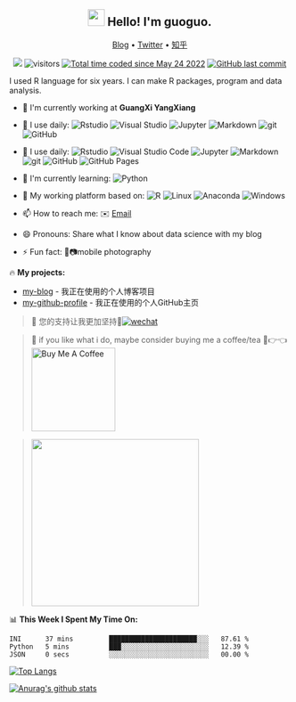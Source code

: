 <h2 align="center"><img src="https://emojis.slackmojis.com/emojis/images/1531849430/4246/blob-sunglasses.gif?1531849430" width="30"/> Hello! I'm guoguo.</h2>

<p align="center">
  <a href="https://www.rusersplace.com">Blog</a> •
  <a href="https://twitter.com/tonyituite">Twitter</a> •
  <a href="https://www.zhihu.com/people/guo-meng-68-41">知乎</a>
</p>

<p align="center">
  <img src="https://img.shields.io/badge/gender-%F0%9F%A4%B5 gentleman-critical">
  <img src="https://visitor-badge.glitch.me/badge?page_id=tony2015116.tony2015116" alt="visitors">
  <a href="https://wakatime.com/@2fe5a876-877d-46b3-9074-e9e238d8e7bf"><img src="https://wakatime.com/badge/user/2fe5a876-877d-46b3-9074-e9e238d8e7bf.svg" alt="Total time coded since May 24 2022" /></a>
  <a href="#"><img src="https://img.shields.io/github/last-commit/tony2015116/tony2015116" alt="GitHub last commit"/></a>
</p>

I used R language for six years. I can make R packages, program and data analysis.

-   :telescope: I'm currently working at **GuangXi YangXiang**
-   :wrench: I use daily: ![Rstudio](https://img.shields.io/badge/-Rstudio-black?style=flat&logo=Rstudio&labelColor=5c5c5c&color=1182c3) ![Visual Studio](https://img.shields.io/badge/-Visual%20Studio-black?style=flat&logo=Visual%20Studio&labelColor=5c5c5c&color=1182c3) ![Jupyter](https://img.shields.io/badge/-Jupyter-blasck?style=flat&logo=Jupyter&labelColor=5c5c5c&color=1182c3) ![Markdown](https://img.shields.io/badge/-Markdown-blasck?style=flat&logo=Markdown&labelColor=5c5c5c&color=1182c3) ![git](https://img.shields.io/badge/-Git-black?style=flat&logo=git&labelColor=5c5c5c&color=1182c3) ![GitHub](https://img.shields.io/badge/-GitHub-blasck?style=flat&logo=GitHub&labelColor=5c5c5c&color=1182c3)
-   :wrench: I use daily: ![Rstudio](https://img.shields.io/badge/-Rstudio-black?style=flat&logo=Rstudio&labelColor=5c5c5c&color=1182c3) ![Visual Studio Code](https://img.shields.io/badge/-Visual%20Studio%20Code-black?style=flat&logo=Visual%20Studio%20Code&labelColor=5c5c5c&color=1182c3) ![Jupyter](https://img.shields.io/badge/-Jupyter-blasck?style=flat&logo=Jupyter&labelColor=5c5c5c&color=1182c3) ![Markdown](https://img.shields.io/badge/-Markdown-blasck?style=flat&logo=Markdown&labelColor=5c5c5c&color=1182c3) ![git](https://img.shields.io/badge/-Git-black?style=flat&logo=git&labelColor=5c5c5c&color=1182c3) ![GitHub](https://img.shields.io/badge/-GitHub-blasck?style=flat&logo=GitHub&labelColor=5c5c5c&color=1182c3) ![GitHub Pages](https://img.shields.io/badge/-GitHub%20Pages-black?style=flat&logo=GitHub%20Pages&labelColor=5c5c5c&color=1182c3) 

-   :seedling: I'm currently learning: ![Python](https://img.shields.io/badge/-Python-8fcfd1?style=flat&logo=Python&labelColor=5c5c5c&color=1182c3)

-   :art: My working platform based on: ![R](https://img.shields.io/badge/-R-blasck?style=flat&logo=R&labelColor=5c5c5c&color=1182c3) ![Linux](https://img.shields.io/badge/-Linux-blasck?style=flat&logo=Linux&labelColor=5c5c5c&color=1182c3) ![Anaconda](https://img.shields.io/badge/-Anaconda-blasck?style=flat&logo=Anaconda&labelColor=5c5c5c&color=1182c3) ![Windows](https://img.shields.io/badge/-Windows-blasck?style=flat&logo=Windows&labelColor=5c5c5c&color=1182c3)

-   :mailbox: How to reach me: :envelope: [Email](mailto:tony2015116@163.com)

<!-- #整段整段的不可见内容
-   :dancers: I'm looking to collaborate on ...

-   :thinking: I'm looking for help with ...

-   :speech_balloon: Ask me about 
-->

-   :smile: Pronouns: Share what I know about data science with my blog

-   :zap: Fun fact: :iphone::camera:mobile photography

:fire: **My projects:**

-   [my-blog](https://github.com/tony2015116/blogdown) - 我正在使用的个人博客项目
-   [my-github-profile](https://github.com/tony2015116/tony2015116) - 我正在使用的个人GitHub主页

> :sparkling_heart: 您的支持让我更加坚持💪<a href="https://rusersplace.com/image/wechat-qr-code.jpg" target="_blank"><img src="https://img.shields.io/badge/Wechat-5fcd72.svg?logo=wechat&amp;logoColor=white" alt="wechat"/></a>

> :sparkling_heart: if you like what i do, maybe consider buying me a coffee/tea 🥺👉👈
<a href="https://www.buymeacoffee.com/tony201511p" target="_blank"><img src="https://cdn.buymeacoffee.com/buttons/v2/default-red.png" alt="Buy Me A Coffee" width="150" ></a>

> <a href="https://dun.mianbaoduo.com/@guoguo" target="_blank"><img src="https://img.niucodata.com/dundunfan-bt.png" width="300"></a>

:bar_chart: **This Week I Spent My Time On:**

<!--START_SECTION:waka-->

```text
INI      37 mins         ██████████████████████░░░   87.61 %
Python   5 mins          ███░░░░░░░░░░░░░░░░░░░░░░   12.39 %
JSON     0 secs          ░░░░░░░░░░░░░░░░░░░░░░░░░   00.00 %
```

<!--END_SECTION:waka-->

[![Top Langs](https://github-readme-stats.vercel.app/api/top-langs/?username=tony2015116&layout=compact&hide=javascript,SCSS,CSS,html,SCSS,CSS,TeX,JSON,XSLT)](https://github.com/anuraghazra/github-readme-stats) <!--&hide=javascript,html,SCSS,CSS-->

[![Anurag's github stats](https://github-readme-stats.vercel.app/api?username=tony2015116&show_icons=true&theme=radical)](https://github.com/anuraghazra/github-readme-stats)

<!--
<a href="https://github.com/tony2015116/blogdown"> <img src="https://github-readme-stats.vercel.app/api/pin/?username=tony2015116&amp;repo=blogdown" align="center"/> </a> <a href="https://github.com/tony2015116/r_note"> <img src="https://github-readme-stats.vercel.app/api/pin/?username=tony2015116&amp;repo=r_note" align="center"/> </a>
--->
